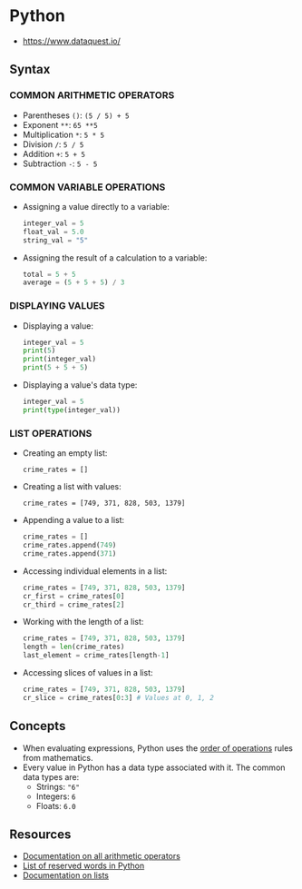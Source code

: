 # Python

* <https://www.dataquest.io/>

## Syntax

### COMMON ARITHMETIC OPERATORS

* Parentheses `()`: `(5 / 5) + 5`
* Exponent `**`: `65 **5`
* Multiplication `*`: `5 * 5`
* Division `/`: `5 / 5`
* Addition `+`: `5 + 5`
* Subtraction `-`: `5 - 5`

### COMMON VARIABLE OPERATIONS

* Assigning a value directly to a variable:

  ```python
  integer_val = 5
  float_val = 5.0
  string_val = "5"
  ```

* Assigning the result of a calculation to a variable:

  ```python
  total = 5 + 5
  average = (5 + 5 + 5) / 3
  ```

### DISPLAYING VALUES

* Displaying a value:

  ```python
  integer_val = 5
  print(5)
  print(integer_val)
  print(5 + 5 + 5)
  ```

* Displaying a value's data type:

  ```python
  integer_val = 5
  print(type(integer_val))
  ```

### LIST OPERATIONS

* Creating an empty list:

  `crime_rates = []`

* Creating a list with values:

  `crime_rates = [749, 371, 828, 503, 1379]`

* Appending a value to a list:

  ```python
  crime_rates = []
  crime_rates.append(749)
  crime_rates.append(371)
  ```

* Accessing individual elements in a list:

  ```python
  crime_rates = [749, 371, 828, 503, 1379]
  cr_first = crime_rates[0]
  cr_third = crime_rates[2]
  ```

* Working with the length of a list:

  ```python
  crime_rates = [749, 371, 828, 503, 1379]
  length = len(crime_rates)
  last_element = crime_rates[length-1]
  ```

* Accessing slices of values in a list:

  ```python
  crime_rates = [749, 371, 828, 503, 1379]
  cr_slice = crime_rates[0:3] # Values at 0, 1, 2
  ```

## Concepts

* When evaluating expressions, Python uses the [order of operations](https://en.wikipedia.org/wiki/Order_of_operations#Definition) rules from mathematics.
* Every value in Python has a data type associated with it. The common data types are:
  * Strings: `"6"`
  * Integers: `6`
  * Floats: `6.0`

## Resources

* [Documentation on all arithmetic operators](https://docs.python.org/3/library/stdtypes.html#numeric-types-int-float-complex)
* [List of reserved words in Python](https://docs.python.org/3/reference/lexical_analysis.html#keywords)
* [Documentation on lists](https://docs.python.org/3/tutorial/datastructures.html#more-on-lists)
